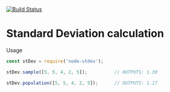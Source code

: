 [![Build Status](https://travis-ci.org/robscotts4rb/standard-deviation.svg?branch=master)](https://travis-ci.org/robscotts4rb/standard-deviation)

# Standard Deviation calculation

Usage

```javascript
const stDev = require('node-stdev');

stDev.sample([5, 5, 4, 2, 5]);			// OUTPUTS: 1.30

stDev.population([5, 5, 4, 2, 5]);		// OUTPUTS: 1.17
```
